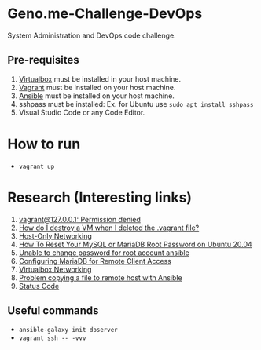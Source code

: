 # Geno.me-Challenge-DevOps

System Administration and DevOps code challenge.

## Pre-requisites

1. [Virtualbox](https://www.virtualbox.org/wiki/Downloads) must be installed in your host machine.
2. [Vagrant](https://www.vagrantup.com/downloads) must be installed on your host machine. 
3. [Ansible](https://docs.ansible.com/ansible/latest/installation_guide/intro_installation.html) must be installed on your host machine. 
4. sshpass must be installed: Ex. for Ubuntu use ```sudo apt install sshpass```
5. Visual Studio Code or any Code Editor.

# How to run

- ```vagrant up```

# Research (Interesting links)

1. [vagrant@127.0.0.1: Permission denied](https://github.com/hashicorp/vagrant/issues/9831)
2. [How do I destroy a VM when I deleted the .vagrant file?](https://stackoverflow.com/questions/15408969/how-do-i-destroy-a-vm-when-i-deleted-the-vagrant-file)
3. [Host-Only Networking](https://www.virtualbox.org/manual/ch06.html#network_hostonly)
4. [How To Reset Your MySQL or MariaDB Root Password on Ubuntu 20.04](https://www.digitalocean.com/community/tutorials/how-to-reset-your-mysql-or-mariadb-root-password-on-ubuntu-20-04)
5. [Unable to change password for root account ansible](https://stackoverflow.com/questions/38433295/unable-to-change-password-for-root-account-ansible)
6. [Configuring MariaDB for Remote Client Access](https://mariadb.com/kb/en/configuring-mariadb-for-remote-client-access/)
7. [Virtualbox Networking](https://www.youtube.com/watch?v=VvNPUooobyE)
8. [Problem copying a file to remote host with Ansible](https://access.redhat.com/discussions/3916281)
9. [Status Code](https://stackoverflow.com/questions/42143115/which-status-code-is-correct-404-or-400-and-when-to-use-either-of-these)

## Useful commands

- ```ansible-galaxy init dbserver```
- ```vagrant ssh -- -vvv```
